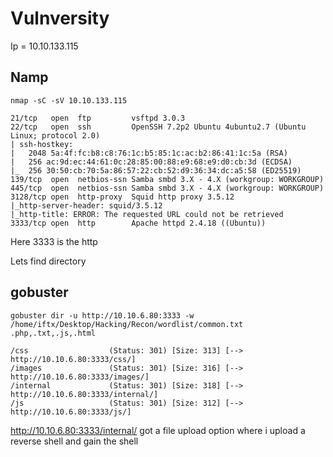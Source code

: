 # Vulnversity

Ip = 10.10.133.115

## Namp
`nmap -sC -sV 10.10.133.115`

```
21/tcp   open  ftp         vsftpd 3.0.3
22/tcp   open  ssh         OpenSSH 7.2p2 Ubuntu 4ubuntu2.7 (Ubuntu Linux; protocol 2.0)
| ssh-hostkey: 
|   2048 5a:4f:fc:b8:c8:76:1c:b5:85:1c:ac:b2:86:41:1c:5a (RSA)
|   256 ac:9d:ec:44:61:0c:28:85:00:88:e9:68:e9:d0:cb:3d (ECDSA)
|_  256 30:50:cb:70:5a:86:57:22:cb:52:d9:36:34:dc:a5:58 (ED25519)
139/tcp  open  netbios-ssn Samba smbd 3.X - 4.X (workgroup: WORKGROUP)
445/tcp  open  netbios-ssn Samba smbd 3.X - 4.X (workgroup: WORKGROUP)
3128/tcp open  http-proxy  Squid http proxy 3.5.12
|_http-server-header: squid/3.5.12
|_http-title: ERROR: The requested URL could not be retrieved
3333/tcp open  http        Apache httpd 2.4.18 ((Ubuntu))
```

Here 3333 is the http

Lets find directory

## gobuster
`gobuster dir -u http://10.10.6.80:3333 -w /home/iftx/Desktop/Hacking/Recon/wordlist/common.txt .php,.txt,.js,.html`


```
/css                  (Status: 301) [Size: 313] [--> http://10.10.6.80:3333/css/]
/images               (Status: 301) [Size: 316] [--> http://10.10.6.80:3333/images/]
/internal             (Status: 301) [Size: 318] [--> http://10.10.6.80:3333/internal/]
/js                   (Status: 301) [Size: 312] [--> http://10.10.6.80:3333/js/]
```
http://10.10.6.80:3333/internal/
 got a file upload option where i upload a reverse shell and gain the shell

